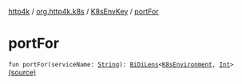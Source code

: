 [http4k](../../index.md) / [org.http4k.k8s](../index.md) / [K8sEnvKey](index.md) / [portFor](./port-for.md)

# portFor

`fun portFor(serviceName: `[`String`](https://kotlinlang.org/api/latest/jvm/stdlib/kotlin/-string/index.html)`): `[`BiDiLens`](../../org.http4k.lens/-bi-di-lens/index.md)`<`[`K8sEnvironment`](../-k8s-environment/index.md)`, `[`Int`](https://kotlinlang.org/api/latest/jvm/stdlib/kotlin/-int/index.html)`>` [(source)](https://github.com/http4k/http4k/blob/master/http4k-k8s/src/main/kotlin/org/http4k/k8s/Config.kt#L20)